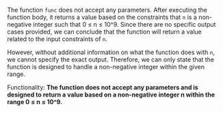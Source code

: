 The function `func` does not accept any parameters. After executing the function body, it returns a value based on the constraints that `n` is a non-negative integer such that 0 ≤ n ≤ 10^9. Since there are no specific output cases provided, we can conclude that the function will return a value related to the input constraints of `n`. 

However, without additional information on what the function does with `n`, we cannot specify the exact output. Therefore, we can only state that the function is designed to handle a non-negative integer within the given range.

Functionality: **The function does not accept any parameters and is designed to return a value based on a non-negative integer n within the range 0 ≤ n ≤ 10^9.**